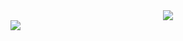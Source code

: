 <div align='center'>
<img src='https://media.giphy.com/media/gjrYDwbjnK8x36xZIO/giphy.gif'/>
  </div>
  
  <div id="badges">
  <a href="your-linkedin-URL">
    <img src="https://www.linkedin.com/in/dheeraj-surakasula-764964254/"/>
  </a>
</div>
<!--
**Dheeerazzz/Dheeerazzz** is a ✨ _special_ ✨ repository because its `README.md` (this file) appears on your GitHub profile.

Here are some ideas to get you started:

- 🔭 I’m currently working on ...
- 🌱 I’m currently learning ...
- 👯 I’m looking to collaborate on ...
- 🤔 I’m looking for help with ...
- 💬 Ask me about ...
- 📫 How to reach me: ...
- 😄 Pronouns: ...
- ⚡ Fun fact: ...
-->
